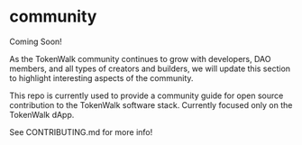 # community

Coming Soon!

As the TokenWalk community continues to grow with developers, DAO members, and all types of creators and builders, we will update this section to highlight interesting aspects of the community.

This repo is currently used to provide a community guide for open source contribution to the TokenWalk software stack. Currently focused only on the TokenWalk dApp.

See CONTRIBUTING.md for more info!